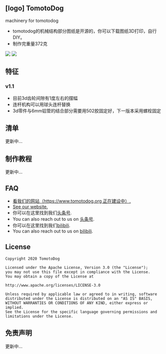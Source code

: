 ## [logo] TomotoDog
machinery for tomotodog
* tomotodog的机械结构部分图纸是开源的，你可以下载图纸3D打印，自行DIY。
* 制作完重量372克

![](https://github.com/tomotodog/machinery/raw/master/screenshot/1.jpg)
![](https://github.com/tomotodog/machinery/raw/master/screenshot/2.jpg)


## 特征
### v1.1
* 目前3d齿轮间隙有1度左右的摆幅
* 连杆机构可以用球头连杆替换
* 3d零件与6mm铝管的结合部分需要用502胶固定好，下一版本采用螺栓固定



## 清单

更新中...

## 制作教程
更新中...

## FAQ
* [看我们的网站（https://www.tomotodog.org 正在建设中）.](https://www.tomotodog.org/)
* [See our website.](https://www.tomotodog.org/)
* 你可以在这里找到我们[头条号](https://www.toutiao.com/c/user/99602268242/#mid=1602169065754631).
* You can also reach out to us on [头条号](https://www.toutiao.com/c/user/99602268242/#mid=1602169065754631).
* 你可以在这里找到我们[bilibili](https://www.bilibili.com/video/BV13K4y1t7ti).
* You can also reach out to us on [bilibili](https://www.bilibili.com/video/BV13K4y1t7ti).


## License
    Copyright 2020 TomotoDog

    Licensed under the Apache License, Version 3.0 (the "License");
    you may not use this file except in compliance with the License.
    You may obtain a copy of the License at

    http://www.apache.org/licenses/LICENSE-3.0

    Unless required by applicable law or agreed to in writing, software
    distributed under the License is distributed on an "AS IS" BASIS,
    WITHOUT WARRANTIES OR CONDITIONS OF ANY KIND, either express or implied.
    See the License for the specific language governing permissions and
    limitations under the License.
    
 ## 免责声明
 更新中...
 
